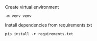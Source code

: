 Create virtual environment
```
-m venv venv
```

Install dependencies from requirements.txt
```
pip install -r requirements.txt
```
